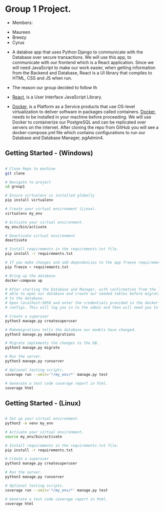 # Group 1 Project.

* Members:
- Maureen
- Breezy
- Cyrus

* A databse app that uses Python Django to communicate with the Database over secure transactions. We will use this app, to communicate with our frontend which is a React application. Since we will need JavaScript to make our work easier, when getting information from the Backend and Database, React is a UI library that compiles to HTML, CSS and JS when run.

* The reason our group decided to follow th

* [React](https://reactjs.org), is a User Interface JavaScript Library.

* [Docker](https://www.docker.com/), is a Platform as a Service products that use OS-level virtualization to deliver software in packages called containers. [Docker](https://www.docker.com/), needs to be installed in your machine before proceeding. We will use Docker to containerize our PostgreSQL and can be replicated over servers on the internet. After cloning the repo from GitHub you will see a docker-compose.yml file which contains configurations to run our Database and Database Manager, pgAdmin4. 

## Getting Started - (Windows)


```sh

# Clone Repo to machine
git clone 

# Navigate to project
cd group1

# Ensure virtualenv is installed globally
pip install virtualenv

# Create your virtual environment (Linux).
virtualenv my_env

# Activate your virtual environment.
my_env/bin/activate

# Deactivate virtual environment
deactivate

# Install requirements in the requirements.txt file.
pip install -r requirements.txt

# If you make changes and add dependencies to the app freeze requirements
pip freeze > requirements.txt

# Bring up the database
docker-compose up

# After starting the Database and Manager, with confirmation from the logs we should be
# able to open our database and create our needed tables before migrating the created models,
# to the database.
# Open localhost:5050 and enter the credentials provided in the docker-compose pgadmin4 environment
# configs. This will log you in to the admin and then will need you to enter the IP  

# Create a superuser
python3 manage.py createsuperuser

# Makemigrations tells the database our models have changed.
python3 manage.py makemigrations

# Migrate implements the changes to the DB.
python3 manage.py migrate

# Run the server.
python3 manage.py runserver

# Optional testing scripts.
coverage run --omit='*/my_env/*' manage.py test

# Generate a test code coverage report in html.
coverage html

```

## Getting Started - (Linux)

```sh

# Set up your virtual environment.
python3 -m venv my_env

# Activate your virtual environment.
source my_env/bin/activate

# Install requirements in the requirements.txt file.
pip install -r requirements.txt

# Create a superuser
python3 manage.py createsuperuser

# Run the server.
python3 manage.py runserver

# Optional testing scripts.
coverage run --omit='*/my_env/*' manage.py test

# Generate a test code coverage report in html.
coverage html

```